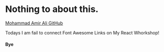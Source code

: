# Nothing to about this.

<div>
  <a href="www.github.com/AmirWorkplace">Mohammad Amir Ali GitHub </a>
  <p>Todays I am fail to connect Font Awesome Links on My React Whorkshop!</p>

  <h4>Bye</h4>
</div>
